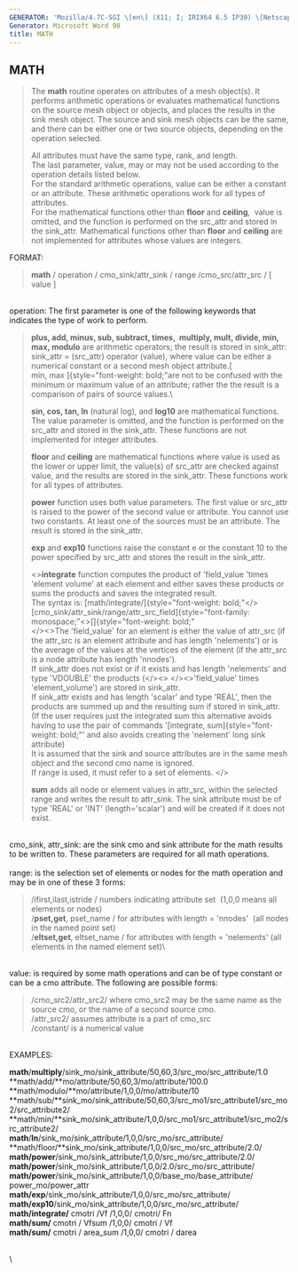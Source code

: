 ```yaml
---
GENERATOR: 'Mozilla/4.7C-SGI \[en\] (X11; I; IRIX64 6.5 IP30) \[Netscape\]'
Generator: Microsoft Word 98
title: MATH
---
```


MATH
----

> The **math** routine operates on attributes of a mesh object(s). It
> performs arithmetic operations or evaluates mathematical functions on
> the source mesh object or objects, and places the results in the sink
> mesh object. The source and sink mesh objects can be the same, and
> there can be either one or two source objects, depending on the
> operation selected.
>
> All attributes must have the same type, rank, and length.\
> The last parameter, value, may or may not be used according to the
> operation details listed below.\
> For the standard arithmetic operations, value can be either a constant
> or an attribute. These arithmetic operations work for all types of
> attributes.\
> For the mathematical functions other than **floor** and **ceiling**, 
> value is omitted, and the function is performed on the src\_attr and
> stored in the sink\_attr. Mathematical functions other than **floor**
> and **ceiling** are not implemented for attributes whose values are
> integers.

FORMAT:

> **math** / operation / cmo\_sink/attr\_sink / range
> /cmo\_src/attr\_src / \[ value \]

\
operation: The first parameter is one of the following keywords that
indicates the type of work to perform.

> **plus, add, minus, sub, subtract, times,  multiply, mult, divide,
> min, max, modulo** are arithmetic operators; the result is stored in
> sink\_attr:\
> sink\_attr = (src\_attr) operator (value), where value can be either a
> numerical constant or a second mesh object attribute.[\
> min, max ]{style="font-weight: bold;"are not to be confused with the
> minimum or maximum value of an attribute; rather the the result is a
> comparison of pairs of source values.\
>
> **sin, cos, tan, ln** (natural log), and **log10** are mathematical
> functions. The value parameter is omitted, and the function is
> performed on the src\_attr and stored in the sink\_attr. These
> functions are not implemented for integer attributes.
>
> **floor** and **ceiling** are mathematical functions where value is
> used as the lower or upper limit, the value(s) of src\_attr are
> checked against value, and the results are stored in the sink\_attr.
> These functions work for all types of attributes.
>
> **power** function uses both value parameters. The first value or
> src\_attr is raised to the power of the second value or attribute. You
> cannot use two constants. At least one of the sources must be an
> attribute. The result is stored in the sink\_attr.
>
> **exp** and **exp10** functions raise the constant e or the constant
> 10 to the power specified by src\_attr and stores the result in the
> sink\_attr.
>
> &lt;&gt;**integrate** function computes the product of 'field\_value
> 'times 'element volume' at each element and either saves these
> products or sums the products and saves the integrated result.\
> The syntax is:
> [math/integrate/]{style="font-weight: bold;"&lt;/&gt;[cmo\_sink/attr\_sink/range/attr\_src\_field]{style="font-family: monospace;"&lt;&gt;[]{style="font-weight: bold;"\
> &lt;/&gt;&lt;&gt;The 'field\_value' for an element is either the value
> of attr\_src (if the attr\_src is an element attribute and has length
> 'nelements') or is the average of the values at the vertices of the
> element (if the attr\_src is a node attribute has length 'nnodes').\
> If sink\_attr does not exist or if it exists and has length
> 'nelements' and type 'VDOUBLE' the products (&lt;/&gt;&lt;&gt;
> &lt;/&gt;&lt;&gt;'field\_value' times 'element\_volume') are stored in
> sink\_attr.\
> If sink\_attr exists and has length 'scalar' and type 'REAL', then the
> products are summed up and the resulting sum if stored in sink\_attr.
> (If the user requires just the integrated sum this alternative avoids
> having to use the pair of commands '[integrate,
> sum]{style="font-weight: bold;"' and also avoids creating the
> 'nelement' long sink attribute)\
> It is assumed that the sink and source attributes are in the same mesh
> object and the second cmo name is ignored.\
> If range is used, it must refer to a set of elements. &lt;/&gt;
>
> **sum** adds all node or element values in attr\_src, within the
> selected range and writes the result to attr\_sink. The sink attribute
> must be of type 'REAL' or 'INT' (length='scalar') and will be created
> if it does not exist.

\
cmo\_sink, attr\_sink: are the sink cmo and sink attribute for the math
results to be written to. These parameters are required for all math
operations.\
\
range: is the selection set of elements or nodes for the math operation
and may be in one of these 3 forms:

> /ifirst,ilast,istride / numbers indicating attribute set  (1,0,0 means
> all elements or nodes)\
> /**pset,get**, pset\_name / for attributes with length = 'nnodes' 
> (all nodes in the named point set)\
> /**eltset,get**, eltset\_name / for attributes with length =
> 'nelements' (all elements in the named element set)\

\
value: is required by some math operations and can be of type constant
or can be a cmo attribute. The following are possible forms:

> /cmo\_src2/attr\_src2/ where cmo\_src2 may be the same name as the
> source cmo, or the name of a second source cmo.\
> /attr\_src2/ assumes attribute is a part of cmo\_src\
> /constant/ is a numerical value

\
EXAMPLES:

**math**/**multiply**/sink\_mo/sink\_attribute/50,60,3/src\_mo/src\_attribute/1.0\
**math/add/**mo/attribute/50,60,3/mo/attribute/100.0\
**math/modulo/**mo/attribute/1,0,0/mo/attribute/10\
**math/sub/**sink\_mo/sink\_attribute/50,60,3/src\_mo1/src\_attribute1/src\_mo2/src\_attribute2/\
**math/min/**sink\_mo/sink\_attribute/1,0,0/src\_mo1/src\_attribute1/src\_mo2/src\_attribute2/\
**math**/**ln**/sink\_mo/sink\_attribute/1,0,0/src\_mo/src\_attribute/\
**math/floor/**sink\_mo/sink\_attribute/1,0,0/src\_mo/src\_attribute/2.0/\
**math/power**/sink\_mo/sink\_attribute/1,0,0/src\_mo/src\_attribute/2.0/\
**math/power**/sink\_mo/sink\_attribute/1,0,0/2.0/src\_mo/src\_attribute/\
**math/power**/sink\_mo/sink\_attribute/1,0,0/base\_mo/base\_attribute/
power\_mo/power\_attr\
**math/exp**/sink\_mo/sink\_attribute/1,0,0/src\_mo/src\_attribute/\
**math/exp10**/sink\_mo/sink\_attribute/1,0,0/src\_mo/src\_attribute/\
**math/integrate/** cmotri /Vf /1,0,0/ cmotri/ Fn\
**math/sum/** cmotri / Vfsum /1,0,0/ cmotri / Vf\
**math/sum/** cmotri / area\_sum /1,0,0/ cmotri / darea\
 

\
